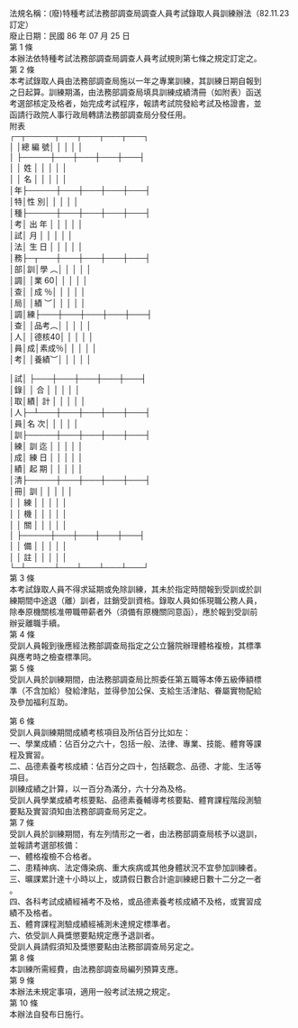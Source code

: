 法規名稱：(廢)特種考試法務部調查局調查人員考試錄取人員訓練辦法（82.11.23訂定）  
廢止日期：民國 86 年 07 月 25 日  
第 1 條  
本辦法依特種考試法務部調查局調查人員考試規則第七條之規定訂定之。  
第 2 條  
本考試錄取人員由法務部調查局施以一年之專業訓練，其訓練日期自報到  
之日起算。訓練期滿，由法務部調查局填具訓練成績清冊（如附表）函送  
考選部核定及格者，始完成考試程序，報請考試院發給考試及格證書，並  
函請行政院人事行政局轉請法務部調查局分發任用。  
附表  
┌─┬─────┬───┬───┬───┬───┐  
│ │總 編 號│ │ │ │ │  
│ ├─────┼───┼───┼───┼───┤  
│ │ 姓 │ │ │ │ │  
│ │ 名 │ │ │ │ │  
│年├─────┼───┼───┼───┼───┤  
│特│性 別│ │ │ │ │  
│種├─────┼───┼───┼───┼───┤  
│考│ 出 年 │ │ │ │ │  
│試│ 月 │ │ │ │ │  
│法│ 生 日 │ │ │ │ │  
│務├─┬───┼───┼───┼───┼───┤  
│部│訓│學 ︵│ │ │ │ │  
│調│ │業 60│ │ │ │ │  
│查│ │成 ％│ │ │ │ │  
│局│ │績 ︶│ │ │ │ │  
│調│練├───┼───┼───┼───┼───┤  
│查│ │品考︵│ │ │ │ │  
│人│ │德核40│ │ │ │ │  
│員│成│素成％│ │ │ │ │  
│考│ │養績︶│ │ │ │ │  


│試│ ├───┼───┼───┼───┼───┤  
│錄│ │ 合 │ │ │ │ │  
│取│績│ 計 │ │ │ │ │  
│人├─┴───┼───┼───┼───┼───┤  
│員│名 次│ │ │ │ │  
│訓├─────┼───┼───┼───┼───┤  
│練│ 訓 迄 │ │ │ │ │  
│成│ 練 日 │ │ │ │ │  
│績│ 起 期 │ │ │ │ │  
│清├─────┼───┼───┼───┼───┤  
│冊│ 訓 │ │ │ │ │  
│ │ 練 │ │ │ │ │  
│ │ 機 │ │ │ │ │  
│ │ 關 │ │ │ │ │  
│ ├─────┼───┼───┼───┼───┤  
│ │ 備 │ │ │ │ │  
│ │ 註 │ │ │ │ │  
└─┴─────┴───┴───┴───┴───┘  
第 3 條  
本考試錄取人員不得求延期或免除訓練，其未於指定時間報到受訓或於訓  
練期間中途退（離）訓者，註銷受訓資格。錄取人員如係現職公務人員，  
除奉原機關核准帶職帶薪者外（須備有原機關同意函），應於報到受訓前  
辦妥離職手續。  
第 4 條  
受訓人員報到後應經法務部調查局指定之公立醫院辦理體格複檢，其標準  
與應考時之檢查標準同。  
第 5 條  
受訓人員於訓練期間，由法務部調查局比照委任第五職等本俸五級俸額標  
準（不含加給）發給津貼，並得參加公保、支給生活津貼、眷屬實物配給  
及參加福利互助。  


第 6 條  
受訓人員訓練期間成績考核項目及所佔百分比如左：  
一、學業成績：佔百分之六十，包括一般、法律、專業、技能、體育等課  
程及實習。  
二、品德素養考核成績：佔百分之四十，包括觀念、品德、才能、生活等  
項目。  
訓練成績之計算，以一百分為滿分，六十分為及格。  
受訓人員學業成績考核要點、品德素養輔導考核要點、體育課程階段測驗  
要點及實習須知由法務部調查局另定之。  
第 7 條  
受訓人員於訓練期間，有左列情形之一者，由法務部調查局核予以退訓，  
並報請考選部核備：  
一、體格複檢不合格者。  
二、患精神病、法定傳染病、重大疾病或其他身體狀況不宜參加訓練者。  
三、曠課累計達十小時以上，或請假日數合計逾訓練總日數十二分之一者  
。  
四、各科考試成績經補考不及格，或品德素養考核成績不及格，或實習成  
績不及格者。  
五、體育課程測驗成績經補測未達規定標準者。  
六、依受訓人員獎懲要點規定應予退訓者。  
受訓人員請假須知及獎懲要點由法務部調查局另定之。  
第 8 條  
本訓練所需經費，由法務部調查局編列預算支應。  
第 9 條  
本辦法未規定事項，適用一般考試法規之規定。  
第 10 條  
本辦法自發布日施行。  


